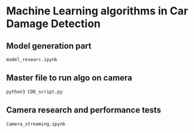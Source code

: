 # Machine Learning algorithms in Car Damage Detection

## Model generation part
`model_researc.ipynb`

## Master file to run algo on camera
`python3 CDD_script.py`


## Camera research and performance tests
`Camera_streaming.ipynb`
